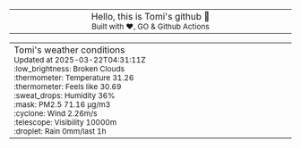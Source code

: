 
<div align="center">
<table>
<tbody>
<td align="center">
<img width="2000" height="0"><br>
Hello, this is Tomi's github 👋<br>
<sup>Built with ❤️, GO & Github Actions</sup><br>
<img width="2000" height="0">
</td>
</tbody>
</table>
</div>
<table>
<tbody>
<td align="left">
<img width="2000" height="0"><br>
Tomi's weather conditions<br>
<sup>Updated at 2025-03-22T04:31:11Z</sup><br>
<sup>:low_brightness: Broken Clouds</sup><br>
<sup>:thermometer: Temperature 31.26 </sup><br>
<sup>:thermometer: Feels like 30.69</sup><br>
<sup>:sweat_drops: Humidity 36%</sup><br>
<sup>:mask: PM2.5 71.16 μg/m3</sup><br>
<sup>:cyclone: Wind 2.26m/s </sup><br>
<sup>:telescope: Visibility 10000m </sup><br>
<sup>:droplet: Rain 0mm/last 1h </sup><br>
<img width="2000" height="0">
</td>
<td align="left">
<img width="2000" height="0"><br>
<br>
<img width="2000" height="0">
</td>
</tbody>
</table>
</div>
    